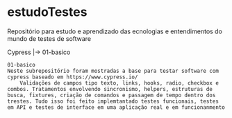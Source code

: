 # estudoTestes
Repositório para estudo e aprendizado das ecnologias e entendimentos do mundo de testes de software 

Cypress
	|-> 01-basico

	01-basico
	Neste subrepositório foram mostradas a base para testar software com cypress baseado em https://www.cypress.io/
	    Validações de campos tipo texto, links, hooks, radio, checkbox e combos. Tratamentos envolvendo sincronismo, helpers, estruturas de busca, fixtures, criação de comandos e passagem de tempo dentro dos trestes. Tudo isso foi feito implemtantado testes funcionais, testes em API e testes de interface em uma aplicação real e em funcionanmento